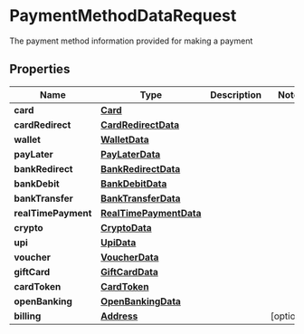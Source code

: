 

# PaymentMethodDataRequest

The payment method information provided for making a payment

## Properties

| Name | Type | Description | Notes |
|------------ | ------------- | ------------- | -------------|
|**card** | [**Card**](Card.md) |  |  |
|**cardRedirect** | [**CardRedirectData**](CardRedirectData.md) |  |  |
|**wallet** | [**WalletData**](WalletData.md) |  |  |
|**payLater** | [**PayLaterData**](PayLaterData.md) |  |  |
|**bankRedirect** | [**BankRedirectData**](BankRedirectData.md) |  |  |
|**bankDebit** | [**BankDebitData**](BankDebitData.md) |  |  |
|**bankTransfer** | [**BankTransferData**](BankTransferData.md) |  |  |
|**realTimePayment** | [**RealTimePaymentData**](RealTimePaymentData.md) |  |  |
|**crypto** | [**CryptoData**](CryptoData.md) |  |  |
|**upi** | [**UpiData**](UpiData.md) |  |  |
|**voucher** | [**VoucherData**](VoucherData.md) |  |  |
|**giftCard** | [**GiftCardData**](GiftCardData.md) |  |  |
|**cardToken** | [**CardToken**](CardToken.md) |  |  |
|**openBanking** | [**OpenBankingData**](OpenBankingData.md) |  |  |
|**billing** | [**Address**](Address.md) |  |  [optional] |



